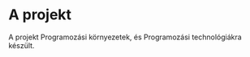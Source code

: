 A projekt
====================
A projekt Programozási környezetek, és Programozási technológiákra készült.